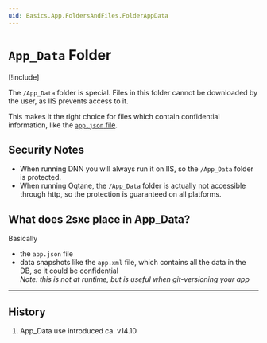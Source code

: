 ```yaml
---
uid: Basics.App.FoldersAndFiles.FolderAppData
---
```


# `App_Data` Folder

[!include[](~/pages/basics/stack/_shared-float-summary.md)]
<style>.context-box-summary .data-assets-app { visibility: visible; }</style>

The `/App_Data` folder is special.
Files in this folder cannot be downloaded by the user, as IIS prevents access to it.

This makes it the right choice for files which contain confidential information, like the [`app.json` file](xref:Basics.App.FoldersAndFiles.AppJson).

## Security Notes

* When running DNN you will always run it on IIS, so the `/App_Data` folder is protected.
* When running Oqtane, the `/App_Data` folder is actually not accessible through http, so the protection is guaranteed on all platforms.

## What does 2sxc place in App_Data?

Basically

* the `app.json` file
* data snapshots like the `app.xml` file, which contains all the data in the DB, so it could be confidential  
  _Note: this is not at runtime, but is useful when git-versioning your app_

---

## History

1. App_Data use introduced ca. v14.10
